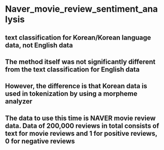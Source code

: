 # Naver_movie_review_sentiment_analysis

## text classification for Korean/Korean language data, not English data
## The method itself was not significantly different from the text classification for English data
## However, the difference is that Korean data is used in tokenization by using a morpheme analyzer

## The data to use this time is NAVER movie review data. Data of 200,000 reviews in total consists of text for movie reviews and 1 for positive reviews, 0 for negative reviews
